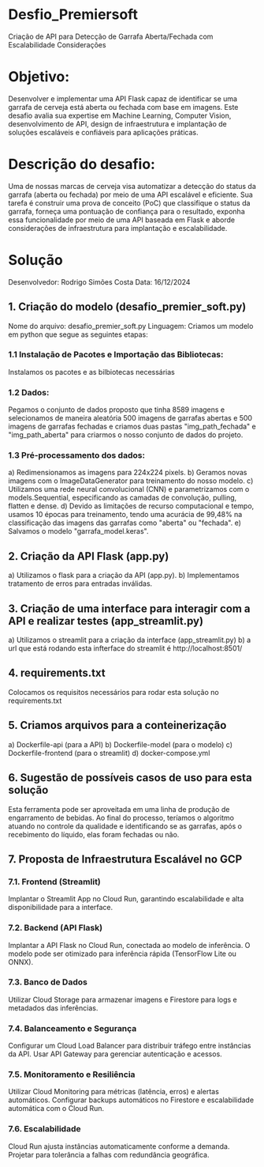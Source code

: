# Desfio_Premiersoft
Criação de API para Detecção de Garrafa Aberta/Fechada com Escalabilidade Considerações
# Objetivo:
Desenvolver e implementar uma API Flask capaz de identificar se uma garrafa de cerveja está aberta ou fechada com base em imagens. Este desafio avalia sua expertise em Machine Learning, Computer Vision, desenvolvimento de API, design de infraestrutura e implantação de soluções escaláveis e confiáveis para aplicações práticas.
# Descrição do desafio:
Uma de nossas marcas de cerveja visa automatizar a detecção do status da garrafa (aberta ou fechada) por meio de uma API escalável e eficiente. Sua tarefa é construir uma prova de conceito (PoC) que classifique o status da garrafa, forneça uma pontuação de confiança para o resultado, exponha essa funcionalidade por meio de uma API baseada em Flask e aborde considerações de infraestrutura para implantação e escalabilidade.
# Solução
Desenvolvedor: Rodrigo Simões Costa
Data: 16/12/2024
## 1. Criação do modelo (desafio_premier_soft.py)
Nome do arquivo: desafio_premier_soft.py
Linguagem: Criamos um modelo em python que segue as seguintes etapas:
### 1.1 Instalação de Pacotes e Importação das Bibliotecas:
Instalamos os pacotes e as bilbiotecas necessárias
### 1.2 Dados:
Pegamos o conjunto de dados proposto que tinha 8589 imagens e selecionamos de maneira aleatória 500 imagens de garrafas abertas e 500 imagens de garrafas fechadas e criamos duas pastas "img_path_fechada" e "img_path_aberta" para criarmos o nosso conjunto de dados do projeto.
### 1.3 Pré-processamento dos dados:
a) Redimensionamos as imagens para 224x224 pixels.
b) Geramos novas imagens com o ImageDataGenerator para treinamento do nosso modelo.
c) Utilizamos uma rede neural convolucional (CNN) e parametrizamos com o models.Sequential, especificando as camadas de convolução, pulling, flatten e dense.
d) Devido as limitações de recurso computacional e tempo, usamos 10 épocas para treinamento, tendo uma acurácia de 99,48% na classificação das imagens das garrafas como "aberta" ou "fechada".
e) Salvamos o modelo "garrafa_model.keras".
## 2. Criação da API Flask (app.py)
a) Utilizamos o flask para a criação da API (app.py).
b) Implementamos tratamento de erros para entradas inválidas. 
## 3. Criação de uma interface para interagir com a API e realizar testes (app_streamlit.py)
a) Utilizamos o streamlit para a criação da interface (app_streamlit.py)
b) a url que está rodando esta infterface do streamlit é http://localhost:8501/
## 4. requirements.txt
Colocamos os requisitos necessários para rodar esta solução no requirements.txt
## 5. Criamos arquivos para a conteinerização
a) Dockerfile-api (para a API)
b) Dockerfile-model (para o modelo)
c) Dockerfile-frontend (para o streamlit)
d) docker-compose.yml
## 6. Sugestão de possíveis casos de uso para esta solução
Esta ferramenta pode ser aproveitada em uma linha de produção de engarramento de bebidas.
Ao final do processo, teríamos o algoritmo atuando no controle da qualidade e identificando se as garrafas, após o recebimento do líquido, elas foram fechadas ou não.
## 7. Proposta de Infraestrutura Escalável no GCP
### 7.1. Frontend (Streamlit)
Implantar o Streamlit App no Cloud Run, garantindo escalabilidade e alta disponibilidade para a interface.
### 7.2. Backend (API Flask)
Implantar a API Flask no Cloud Run, conectada ao modelo de inferência.
O modelo pode ser otimizado para inferência rápida (TensorFlow Lite ou ONNX).
### 7.3. Banco de Dados
Utilizar Cloud Storage para armazenar imagens e Firestore para logs e metadados das inferências.
### 7.4. Balanceamento e Segurança
Configurar um Cloud Load Balancer para distribuir tráfego entre instâncias da API.
Usar API Gateway para gerenciar autenticação e acessos.
### 7.5. Monitoramento e Resiliência
Utilizar Cloud Monitoring para métricas (latência, erros) e alertas automáticos.
Configurar backups automáticos no Firestore e escalabilidade automática com o Cloud Run.
### 7.6. Escalabilidade
Cloud Run ajusta instâncias automaticamente conforme a demanda.
Projetar para tolerância a falhas com redundância geográfica.
